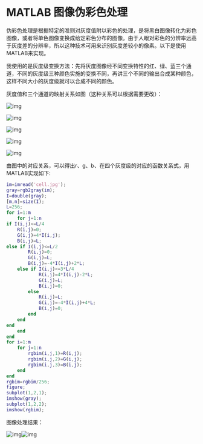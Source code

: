 # MATLAB 图像伪彩色处理



伪彩色处理是根据特定的准则对灰度值附以彩色的处理，是将黑白图像转化为彩色图像，或者将单色图像变换成给定彩色分布的图像。由于人眼对彩色的分辨率远高于灰度差的分辨率，所以这种技术可用来识别灰度差较小的像素。以下是使用MATLAB来实现。

我使用的是灰度级变换方法：先将灰度图像经不同变换特性的红、绿、蓝三个通道，不同的灰度级三种颜色实施的变换不同，再讲三个不同的输出合成某种颜色，这样不同大小的灰度级就可以合成不同的颜色。

灰度值和三个通道的映射关系如图（这种关系可以根据需要更改）：

![img](http://blog.csdn.net/qq_28215385/article/details/72845435)

![img](http://img.blog.csdn.net/20170602172303749)

![img](http://img.blog.csdn.net/20170602172359301)

![img](http://img.blog.csdn.net/20170602172315765)

![img](http://blog.csdn.net/qq_28215385/article/details/72845435)

由图中的对应关系，可以得出r、g、b、在四个灰度级的对应的函数关系式，用MATLAB实现如下:

```matlab
im=imread('cell.jpg');
gray=rgb2gray(im);
I=double(gray);
[m,n]=size(I);
L=256;
for i=1:m
    for j=1:n
if I(i,j)<=L/4
    R(i,j)=0;
    G(i,j)=4*I(i,j);
    B(i,j)=L;
else if I(i,j)<=L/2
        R(i,j)=0;
        G(i,j)=L;
        B(i,j)=-4*I(i,j)+2*L;
    else if I(i,j)<=3*L/4
            R(i,j)=4*I(i,j)-2*L;
            G(i,j)=L;
            B(i,j)=0;
        else
            R(i,j)=L;
            G(i,j)=-4*I(i,j)+4*L;
            B(i,j)=0;
        end
    end
end
    end
end
for i=1:m
    for j=1:n
        rgbim(i,j,1)=R(i,j);
        rgbim(i,j,2)=G(i,j);
        rgbim(i,j,3)=B(i,j);
    end
end
rgbim=rgbim/256;
figure;
subplot(1,2,1);
imshow(gray);
subplot(1,2,2);
imshow(rgbim);
```

图像处理结果：

![img](http://blog.csdn.net/qq_28215385/article/details/72845435)![img](http://img.blog.csdn.net/20170602180548749)